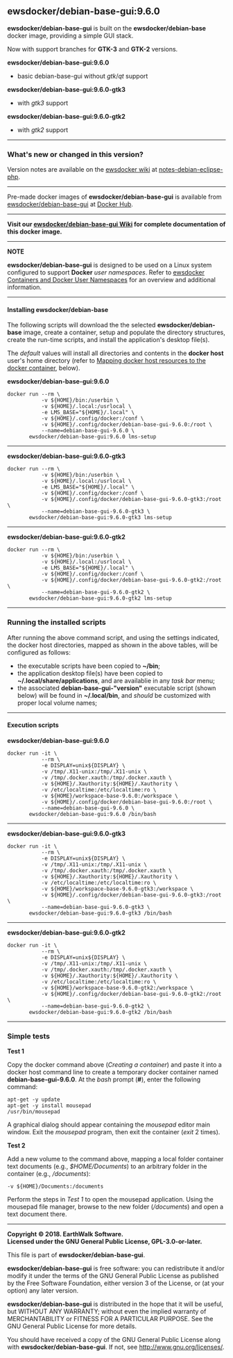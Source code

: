 ## ewsdocker/debian-base-gui:9.6.0  

**ewsdocker/debian-base-gui** is built on the **ewsdocker/debian-base** docker image, providing a simple GUI stack.  

Now with support branches for **GTK-3** and **GTK-2** versions.

**ewsdocker/debian-base-gui:9.6.0**  
- basic debian-base-gui without _gtk_/_qt_ support  

**ewsdocker/debian-base-gui:9.6.0-gtk3**  
- with _gtk3_ support  

**ewsdocker/debian-base-gui:9.6.0-gtk2**  
- with _gtk2_ support  

____  

### What's new or changed in this version?  
Version notes are available on the [ewsdocker wiki](https://github.com/ewsdocker/ewsdocker.github.io/wiki) at [notes-debian-eclipse-php](https://github.com/ewsdocker/ewsdocker.github.io/wiki/notes-debian-eclipse-php).  

____  

Pre-made docker images of **ewsdocker/debian-base-gui** is available from [ewsdocker/debian-base-gui](https://hub.docker.com/r/ewsdocker/debian-base-gui/) at [Docker Hub](https://hub.docker.com).  
______  

**Visit our [ewsdocker/debian-base-gui Wiki](https://github.com/ewsdocker/debian-base-gui/wiki) for complete documentation of this docker image.**  

____  

**NOTE**

**ewsdocker/debian-base-gui** is designed to be used on a Linux system configured to support **Docker** _user namespaces_.  Refer to [ewsdocker Containers and Docker User Namespaces](https://github.com/ewsdocker/ewsdocker.github.io/wiki/UserNS-Overview) for an overview and additional information.  

______  
#### Installing ewsdocker/debian-base  
The following scripts will download the the selected **ewsdocker/debian-base** image, create a container, setup and populate the directory structures, create the run-time scripts, and install the application's desktop file(s).  

The <i>default</i> values will install all directories and contents in the <b>docker host</b> user's home directory (refer to <a href="#mapping">Mapping docker host resources to the docker container</a>, below).  

**ewsdocker/debian-base-gui:9.6.0**
  
    docker run --rm \
               -v ${HOME}/bin:/userbin \
               -v ${HOME}/.local:/usrlocal \
               -e LMS_BASE="${HOME}/.local" \
               -v ${HOME}/.config/docker:/conf \
               -v ${HOME}/.config/docker/debian-base-gui-9.6.0:/root \
               --name=debian-base-gui-9.6.0 \
           ewsdocker/debian-base-gui:9.6.0 lms-setup  

____  

**ewsdocker/debian-base-gui:9.6.0-gtk3**
  
    docker run --rm \
               -v ${HOME}/bin:/userbin \
               -v ${HOME}/.local:/usrlocal \
               -e LMS_BASE="${HOME}/.local" \
               -v ${HOME}/.config/docker:/conf \
               -v ${HOME}/.config/docker/debian-base-gui-9.6.0-gtk3:/root \
               --name=debian-base-gui-9.6.0-gtk3 \
           ewsdocker/debian-base-gui:9.6.0-gtk3 lms-setup  

____  

**ewsdocker/debian-base-gui:9.6.0-gtk2**
  
    docker run --rm \
               -v ${HOME}/bin:/userbin \
               -v ${HOME}/.local:/usrlocal \
               -e LMS_BASE="${HOME}/.local" \
               -v ${HOME}/.config/docker:/conf \
               -v ${HOME}/.config/docker/debian-base-gui-9.6.0-gtk2:/root \
               --name=debian-base-gui-9.6.0-gtk2 \
           ewsdocker/debian-base-gui:9.6.0-gtk2 lms-setup  

____  
### Running the installed scripts
After running the above command script, and using the settings indicated, the docker host directories, mapped as shown in the above tables, will be configured as follows:

 - the executable scripts have been copied to **~/bin**;  
 - the application desktop file(s) have been copied to **~/.local/share/applications**, and are availablie in any _task bar_ menu;  
 - the associated **debian-base-gui-"version"** executable script (shown below) will be found in **~/.local/bin**, and _should_ be customized with proper local volume names;  

____  
#### Execution scripts  
**ewsdocker/debian-base-gui:9.6.0**  
  
    docker run -it \
               --rm \
               -e DISPLAY=unix${DISPLAY} \
               -v /tmp/.X11-unix:/tmp/.X11-unix \
               -v /tmp/.docker.xauth:/tmp/.docker.xauth \
               -v ${HOME}/.Xauthority:${HOME}/.Xauthority \
               -v /etc/localtime:/etc/localtime:ro \
               -v ${HOME}/workspace-base-9.6.0:/workspace \
               -v ${HOME}/.config/docker/debian-base-gui-9.6.0:/root \
               --name=debian-base-gui-9.6.0 \
           ewsdocker/debian-base-gui:9.6.0 /bin/bash

____  

**ewsdocker/debian-base-gui:9.6.0-gtk3**  
  
    docker run -it \
               --rm \
               -e DISPLAY=unix${DISPLAY} \
               -v /tmp/.X11-unix:/tmp/.X11-unix \
               -v /tmp/.docker.xauth:/tmp/.docker.xauth \
               -v ${HOME}/.Xauthority:${HOME}/.Xauthority \
               -v /etc/localtime:/etc/localtime:ro \
               -v ${HOME}/workspace-base-9.6.0-gtk3:/workspace \
               -v ${HOME}/.config/docker/debian-base-gui-9.6.0-gtk3:/root \
               --name=debian-base-gui-9.6.0-gtk3 \
           ewsdocker/debian-base-gui:9.6.0-gtk3 /bin/bash

____  

**ewsdocker/debian-base-gui:9.6.0-gtk2**  
  
    docker run -it \
               --rm \
               -e DISPLAY=unix${DISPLAY} \
               -v /tmp/.X11-unix:/tmp/.X11-unix \
               -v /tmp/.docker.xauth:/tmp/.docker.xauth \
               -v ${HOME}/.Xauthority:${HOME}/.Xauthority \
               -v /etc/localtime:/etc/localtime:ro \
               -v ${HOME}/workspace-base-9.6.0-gtk2:/workspace \
               -v ${HOME}/.config/docker/debian-base-gui-9.6.0-gtk2:/root \
               --name=debian-base-gui-9.6.0-gtk2 \
           ewsdocker/debian-base-gui:9.6.0-gtk2 /bin/bash

____  
### Simple tests  
**Test 1**  

Copy the docker command above (*Creating a container*) and paste it into a docker host command line to create a temporary docker container named **debian-base-gui-9.6.0**.  At the *bash* prompt (**#**), enter the following command:  

    apt-get -y update
    apt-get -y install mousepad  
    /usr/bin/mousepad  

A graphical dialog should appear containing the *mousepad* editor main window.  Exit the *mousepad* program, then exit the container (*exit* 2 times).  

**Test 2**  

Add a new volume to the command above, mapping a local folder container text documents (e.g., *$HOME/Documents*) to an arbitrary folder in the container (e.g., */documents*):  

    -v ${HOME}/Documents:/documents  

Perform the steps in *Test 1* to open the mousepad application.  Using the mousepad file manager, browse to the new folder (*/documents*) and open a text document there.  

____  

**Copyright © 2018. EarthWalk Software.**  
**Licensed under the GNU General Public License, GPL-3.0-or-later.**  

This file is part of **ewsdocker/debian-base-gui**.  

**ewsdocker/debian-base-gui** is free software: you can redistribute 
it and/or modify it under the terms of the GNU General Public License 
as published by the Free Software Foundation, either version 3 of the 
License, or (at your option) any later version.  

**ewsdocker/debian-base-gui** is distributed in the hope that it will 
be useful, but WITHOUT ANY WARRANTY; without even the implied warranty 
of MERCHANTABILITY or FITNESS FOR A PARTICULAR PURPOSE.  See the
GNU General Public License for more details.  

You should have received a copy of the GNU General Public License
along with **ewsdocker/debian-base-gui**.  If not, see 
<http://www.gnu.org/licenses/>.  

